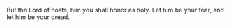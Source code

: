 But the Lord of hosts, him you shall honor as holy. Let him be your fear, and let him be your dread.
